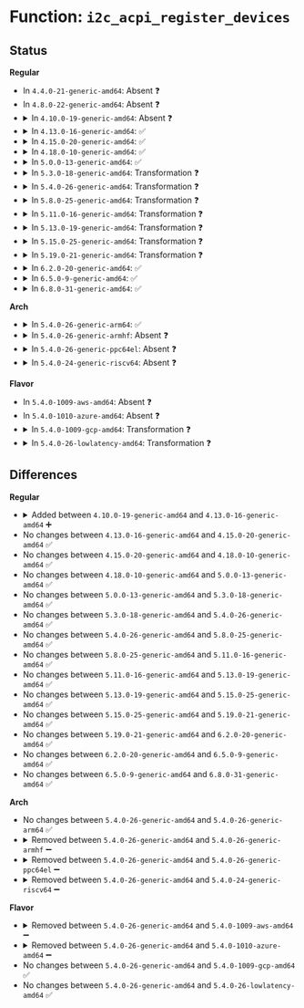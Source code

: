 # Function: <code>i2c_acpi_register_devices</code>

## Status
<b>Regular</b>
<ul>
<li>
In <code>4.4.0-21-generic-amd64</code>: Absent ❓
</li>
<li>
In <code>4.8.0-22-generic-amd64</code>: Absent ❓
</li>
<li>
<details>
<summary>In <code>4.10.0-19-generic-amd64</code>: Absent ❓</summary>

```json
{
  "name": "i2c_acpi_register_devices",
  "collision_type": "Unique Static",
  "inline_type": "Full",
  "funcs": [
    {
      "addr": 18446744071586242514,
      "name": "i2c_acpi_register_devices",
      "external": false,
      "loc": "drivers/i2c/i2c-core.c:272",
      "file": "drivers/i2c/i2c-core.c",
      "inline": "not declared, inlined",
      "caller_inline": [
        "drivers/i2c/i2c-core.c:i2c_register_adapter"
      ],
      "caller_func": []
    }
  ],
  "symbols": []
}
```
</details>
</li>
<li>
<details>
<summary>In <code>4.13.0-16-generic-amd64</code>: ✅</summary>

```c
void i2c_acpi_register_devices(struct i2c_adapter * adap)
```

```json
{
  "name": "i2c_acpi_register_devices",
  "collision_type": "Unique Global",
  "inline_type": "No",
  "funcs": [
    {
      "addr": 18446744071586335504,
      "name": "i2c_acpi_register_devices",
      "external": true,
      "loc": "drivers/i2c/i2c-core-acpi.c:218",
      "file": "drivers/i2c/i2c-core-acpi.c",
      "inline": "seen, unknown",
      "caller_inline": [],
      "caller_func": [
        "drivers/i2c/i2c-core-base.c:i2c_register_adapter"
      ]
    }
  ],
  "symbols": [
    {
      "addr": 18446744071586335504,
      "name": "i2c_acpi_register_devices",
      "section": ".text",
      "bind": "STB_GLOBAL",
      "size": 108
    }
  ]
}
```
</details>
</li>
<li>
<details>
<summary>In <code>4.15.0-20-generic-amd64</code>: ✅</summary>

```c
void i2c_acpi_register_devices(struct i2c_adapter * adap)
```

```json
{
  "name": "i2c_acpi_register_devices",
  "collision_type": "Unique Global",
  "inline_type": "No",
  "funcs": [
    {
      "addr": 18446744071586799584,
      "name": "i2c_acpi_register_devices",
      "external": true,
      "loc": "drivers/i2c/i2c-core-acpi.c:218",
      "file": "drivers/i2c/i2c-core-acpi.c",
      "inline": "seen, unknown",
      "caller_inline": [],
      "caller_func": [
        "drivers/i2c/i2c-core-base.c:i2c_register_adapter"
      ]
    }
  ],
  "symbols": [
    {
      "addr": 18446744071586799584,
      "name": "i2c_acpi_register_devices",
      "section": ".text",
      "bind": "STB_GLOBAL",
      "size": 99
    }
  ]
}
```
</details>
</li>
<li>
<details>
<summary>In <code>4.18.0-10-generic-amd64</code>: ✅</summary>

```c
void i2c_acpi_register_devices(struct i2c_adapter * adap)
```

```json
{
  "name": "i2c_acpi_register_devices",
  "collision_type": "Unique Global",
  "inline_type": "No",
  "funcs": [
    {
      "addr": 18446744071587072832,
      "name": "i2c_acpi_register_devices",
      "external": true,
      "loc": "drivers/i2c/i2c-core-acpi.c:218",
      "file": "drivers/i2c/i2c-core-acpi.c",
      "inline": "seen, unknown",
      "caller_inline": [],
      "caller_func": [
        "drivers/i2c/i2c-core-base.c:i2c_register_adapter"
      ]
    }
  ],
  "symbols": [
    {
      "addr": 18446744071587072832,
      "name": "i2c_acpi_register_devices",
      "section": ".text",
      "bind": "STB_GLOBAL",
      "size": 99
    }
  ]
}
```
</details>
</li>
<li>
<details>
<summary>In <code>5.0.0-13-generic-amd64</code>: ✅</summary>

```c
void i2c_acpi_register_devices(struct i2c_adapter * adap)
```

```json
{
  "name": "i2c_acpi_register_devices",
  "collision_type": "Unique Global",
  "inline_type": "No",
  "funcs": [
    {
      "addr": 18446744071587232992,
      "name": "i2c_acpi_register_devices",
      "external": true,
      "loc": "drivers/i2c/i2c-core-acpi.c:241",
      "file": "drivers/i2c/i2c-core-acpi.c",
      "inline": "seen, unknown",
      "caller_inline": [],
      "caller_func": [
        "drivers/i2c/i2c-core-base.c:i2c_register_adapter"
      ]
    }
  ],
  "symbols": [
    {
      "addr": 18446744071587232992,
      "name": "i2c_acpi_register_devices",
      "section": ".text",
      "bind": "STB_GLOBAL",
      "size": 99
    }
  ]
}
```
</details>
</li>
<li>
<details>
<summary>In <code>5.3.0-18-generic-amd64</code>: Transformation ❓</summary>

```c
void i2c_acpi_register_devices(struct i2c_adapter * adap)
```

```json
{
  "name": "i2c_acpi_register_devices",
  "collision_type": "Unique Global",
  "inline_type": "No",
  "funcs": [
    {
      "addr": 0,
      "name": "i2c_acpi_register_devices",
      "external": true,
      "loc": "drivers/i2c/i2c-core-acpi.c:263",
      "file": "drivers/i2c/i2c-core-acpi.c",
      "inline": "seen, unknown",
      "caller_inline": [],
      "caller_func": [
        "drivers/i2c/i2c-core-base.c:i2c_register_adapter"
      ]
    }
  ],
  "symbols": [
    {
      "addr": 18446744071587500558,
      "name": "i2c_acpi_register_devices.cold",
      "section": ".text",
      "bind": "STB_LOCAL",
      "size": 21
    },
    {
      "addr": 18446744071587499760,
      "name": "i2c_acpi_register_devices",
      "section": ".text",
      "bind": "STB_GLOBAL",
      "size": 87
    }
  ]
}
```
</details>
</li>
<li>
<details>
<summary>In <code>5.4.0-26-generic-amd64</code>: Transformation ❓</summary>

```c
void i2c_acpi_register_devices(struct i2c_adapter * adap)
```

```json
{
  "name": "i2c_acpi_register_devices",
  "collision_type": "Unique Global",
  "inline_type": "No",
  "funcs": [
    {
      "addr": 0,
      "name": "i2c_acpi_register_devices",
      "external": true,
      "loc": "drivers/i2c/i2c-core-acpi.c:264",
      "file": "drivers/i2c/i2c-core-acpi.c",
      "inline": "seen, unknown",
      "caller_inline": [],
      "caller_func": [
        "drivers/i2c/i2c-core-base.c:i2c_register_adapter"
      ]
    }
  ],
  "symbols": [
    {
      "addr": 18446744071587703687,
      "name": "i2c_acpi_register_devices.cold",
      "section": ".text",
      "bind": "STB_LOCAL",
      "size": 21
    },
    {
      "addr": 18446744071587702864,
      "name": "i2c_acpi_register_devices",
      "section": ".text",
      "bind": "STB_GLOBAL",
      "size": 87
    }
  ]
}
```
</details>
</li>
<li>
<details>
<summary>In <code>5.8.0-25-generic-amd64</code>: Transformation ❓</summary>

```c
void i2c_acpi_register_devices(struct i2c_adapter * adap)
```

```json
{
  "name": "i2c_acpi_register_devices",
  "collision_type": "Unique Global",
  "inline_type": "No",
  "funcs": [
    {
      "addr": 0,
      "name": "i2c_acpi_register_devices",
      "external": true,
      "loc": "drivers/i2c/i2c-core-acpi.c:264",
      "file": "drivers/i2c/i2c-core-acpi.c",
      "inline": "seen, unknown",
      "caller_inline": [],
      "caller_func": [
        "drivers/i2c/i2c-core-base.c:i2c_register_adapter"
      ]
    }
  ],
  "symbols": [
    {
      "addr": 18446744071588572379,
      "name": "i2c_acpi_register_devices.cold",
      "section": ".text",
      "bind": "STB_LOCAL",
      "size": 21
    },
    {
      "addr": 18446744071588571616,
      "name": "i2c_acpi_register_devices",
      "section": ".text",
      "bind": "STB_GLOBAL",
      "size": 87
    }
  ]
}
```
</details>
</li>
<li>
<details>
<summary>In <code>5.11.0-16-generic-amd64</code>: Transformation ❓</summary>

```c
void i2c_acpi_register_devices(struct i2c_adapter * adap)
```

```json
{
  "name": "i2c_acpi_register_devices",
  "collision_type": "Unique Global",
  "inline_type": "No",
  "funcs": [
    {
      "addr": 0,
      "name": "i2c_acpi_register_devices",
      "external": true,
      "loc": "drivers/i2c/i2c-core-acpi.c:264",
      "file": "drivers/i2c/i2c-core-acpi.c",
      "inline": "seen, unknown",
      "caller_inline": [],
      "caller_func": [
        "drivers/i2c/i2c-core-base.c:i2c_register_adapter"
      ]
    }
  ],
  "symbols": [
    {
      "addr": 18446744071591579271,
      "name": "i2c_acpi_register_devices.cold",
      "section": ".text",
      "bind": "STB_LOCAL",
      "size": 21
    },
    {
      "addr": 18446744071588596032,
      "name": "i2c_acpi_register_devices",
      "section": ".text",
      "bind": "STB_GLOBAL",
      "size": 138
    }
  ]
}
```
</details>
</li>
<li>
<details>
<summary>In <code>5.13.0-19-generic-amd64</code>: Transformation ❓</summary>

```c
void i2c_acpi_register_devices(struct i2c_adapter * adap)
```

```json
{
  "name": "i2c_acpi_register_devices",
  "collision_type": "Unique Global",
  "inline_type": "No",
  "funcs": [
    {
      "addr": 0,
      "name": "i2c_acpi_register_devices",
      "external": true,
      "loc": "drivers/i2c/i2c-core-acpi.c:260",
      "file": "drivers/i2c/i2c-core-acpi.c",
      "inline": "seen, unknown",
      "caller_inline": [],
      "caller_func": [
        "drivers/i2c/i2c-core-base.c:i2c_register_adapter"
      ]
    }
  ],
  "symbols": [
    {
      "addr": 18446744071591522023,
      "name": "i2c_acpi_register_devices.cold",
      "section": ".text",
      "bind": "STB_LOCAL",
      "size": 21
    },
    {
      "addr": 18446744071588480176,
      "name": "i2c_acpi_register_devices",
      "section": ".text",
      "bind": "STB_GLOBAL",
      "size": 138
    }
  ]
}
```
</details>
</li>
<li>
<details>
<summary>In <code>5.15.0-25-generic-amd64</code>: Transformation ❓</summary>

```c
void i2c_acpi_register_devices(struct i2c_adapter * adap)
```

```json
{
  "name": "i2c_acpi_register_devices",
  "collision_type": "Unique Global",
  "inline_type": "No",
  "funcs": [
    {
      "addr": 0,
      "name": "i2c_acpi_register_devices",
      "external": true,
      "loc": "drivers/i2c/i2c-core-acpi.c:292",
      "file": "drivers/i2c/i2c-core-acpi.c",
      "inline": "seen, unknown",
      "caller_inline": [],
      "caller_func": [
        "drivers/i2c/i2c-core-base.c:i2c_register_adapter"
      ]
    }
  ],
  "symbols": [
    {
      "addr": 18446744071592631265,
      "name": "i2c_acpi_register_devices.cold",
      "section": ".text",
      "bind": "STB_LOCAL",
      "size": 21
    },
    {
      "addr": 18446744071589148560,
      "name": "i2c_acpi_register_devices",
      "section": ".text",
      "bind": "STB_GLOBAL",
      "size": 132
    }
  ]
}
```
</details>
</li>
<li>
<details>
<summary>In <code>5.19.0-21-generic-amd64</code>: Transformation ❓</summary>

```c
void i2c_acpi_register_devices(struct i2c_adapter * adap)
```

```json
{
  "name": "i2c_acpi_register_devices",
  "collision_type": "Unique Global",
  "inline_type": "No",
  "funcs": [
    {
      "addr": 0,
      "name": "i2c_acpi_register_devices",
      "external": true,
      "loc": "drivers/i2c/i2c-core-acpi.c:300",
      "file": "drivers/i2c/i2c-core-acpi.c",
      "inline": "seen, unknown",
      "caller_inline": [],
      "caller_func": [
        "drivers/i2c/i2c-core-base.c:i2c_register_adapter"
      ]
    }
  ],
  "symbols": [
    {
      "addr": 18446744071594514736,
      "name": "i2c_acpi_register_devices.cold",
      "section": ".text",
      "bind": "STB_LOCAL",
      "size": 21
    },
    {
      "addr": 18446744071590600368,
      "name": "i2c_acpi_register_devices",
      "section": ".text",
      "bind": "STB_GLOBAL",
      "size": 172
    }
  ]
}
```
</details>
</li>
<li>
<details>
<summary>In <code>6.2.0-20-generic-amd64</code>: ✅</summary>

```c
void i2c_acpi_register_devices(struct i2c_adapter * adap)
```

```json
{
  "name": "i2c_acpi_register_devices",
  "collision_type": "Unique Global",
  "inline_type": "No",
  "funcs": [
    {
      "addr": 18446744071592259952,
      "name": "i2c_acpi_register_devices",
      "external": true,
      "loc": "drivers/i2c/i2c-core-acpi.c:320",
      "file": "drivers/i2c/i2c-core-acpi.c",
      "inline": "seen, unknown",
      "caller_inline": [],
      "caller_func": [
        "drivers/i2c/i2c-core-base.c:i2c_register_adapter"
      ]
    }
  ],
  "symbols": [
    {
      "addr": 18446744071592259952,
      "name": "i2c_acpi_register_devices",
      "section": ".text",
      "bind": "STB_GLOBAL",
      "size": 186
    }
  ]
}
```
</details>
</li>
<li>
<details>
<summary>In <code>6.5.0-9-generic-amd64</code>: ✅</summary>

```c
void i2c_acpi_register_devices(struct i2c_adapter * adap)
```

```json
{
  "name": "i2c_acpi_register_devices",
  "collision_type": "Unique Global",
  "inline_type": "No",
  "funcs": [
    {
      "addr": 18446744071592685280,
      "name": "i2c_acpi_register_devices",
      "external": true,
      "loc": "drivers/i2c/i2c-core-acpi.c:320",
      "file": "drivers/i2c/i2c-core-acpi.c",
      "inline": "seen, unknown",
      "caller_inline": [],
      "caller_func": [
        "drivers/i2c/i2c-core-base.c:i2c_register_adapter"
      ]
    }
  ],
  "symbols": [
    {
      "addr": 18446744071592685280,
      "name": "i2c_acpi_register_devices",
      "section": ".text",
      "bind": "STB_GLOBAL",
      "size": 186
    }
  ]
}
```
</details>
</li>
<li>
<details>
<summary>In <code>6.8.0-31-generic-amd64</code>: ✅</summary>

```c
void i2c_acpi_register_devices(struct i2c_adapter * adap)
```

```json
{
  "name": "i2c_acpi_register_devices",
  "collision_type": "Unique Global",
  "inline_type": "No",
  "funcs": [
    {
      "addr": 18446744071593430784,
      "name": "i2c_acpi_register_devices",
      "external": true,
      "loc": "drivers/i2c/i2c-core-acpi.c:320",
      "file": "drivers/i2c/i2c-core-acpi.c",
      "inline": "seen, unknown",
      "caller_inline": [],
      "caller_func": [
        "drivers/i2c/i2c-core-base.c:i2c_register_adapter"
      ]
    }
  ],
  "symbols": [
    {
      "addr": 18446744071593430784,
      "name": "i2c_acpi_register_devices",
      "section": ".text",
      "bind": "STB_GLOBAL",
      "size": 186
    }
  ]
}
```
</details>
</li>
</ul>
<b>Arch</b>
<ul>
<li>
<details>
<summary>In <code>5.4.0-26-generic-arm64</code>: ✅</summary>

```c
void i2c_acpi_register_devices(struct i2c_adapter * adap)
```

```json
{
  "name": "i2c_acpi_register_devices",
  "collision_type": "Unique Global",
  "inline_type": "No",
  "funcs": [
    {
      "addr": 18446603336500863176,
      "name": "i2c_acpi_register_devices",
      "external": true,
      "loc": "drivers/i2c/i2c-core-acpi.c:264",
      "file": "drivers/i2c/i2c-core-acpi.c",
      "inline": "seen, unknown",
      "caller_inline": [],
      "caller_func": [
        "drivers/i2c/i2c-core-base.c:i2c_register_adapter"
      ]
    }
  ],
  "symbols": [
    {
      "addr": 18446603336500863176,
      "name": "i2c_acpi_register_devices",
      "section": ".text",
      "bind": "STB_GLOBAL",
      "size": 112
    }
  ]
}
```
</details>
</li>
<li>
<details>
<summary>In <code>5.4.0-26-generic-armhf</code>: Absent ❓</summary>

```json
{
  "name": "i2c_acpi_register_devices",
  "collision_type": "Unique Static",
  "inline_type": "Full",
  "funcs": [
    {
      "addr": 0,
      "name": "i2c_acpi_register_devices",
      "external": false,
      "loc": "drivers/i2c/i2c-core.h:69",
      "file": "drivers/i2c/i2c-core-base.c",
      "inline": "declared, inlined",
      "caller_inline": [],
      "caller_func": []
    }
  ],
  "symbols": []
}
```
</details>
</li>
<li>
<details>
<summary>In <code>5.4.0-26-generic-ppc64el</code>: Absent ❓</summary>

```json
{
  "name": "i2c_acpi_register_devices",
  "collision_type": "Unique Static",
  "inline_type": "Full",
  "funcs": [
    {
      "addr": 0,
      "name": "i2c_acpi_register_devices",
      "external": false,
      "loc": "drivers/i2c/i2c-core.h:69",
      "file": "drivers/i2c/i2c-core-base.c",
      "inline": "declared, inlined",
      "caller_inline": [],
      "caller_func": []
    }
  ],
  "symbols": []
}
```
</details>
</li>
<li>
<details>
<summary>In <code>5.4.0-24-generic-riscv64</code>: Absent ❓</summary>

```json
{
  "name": "i2c_acpi_register_devices",
  "collision_type": "Unique Static",
  "inline_type": "Full",
  "funcs": [
    {
      "addr": 0,
      "name": "i2c_acpi_register_devices",
      "external": false,
      "loc": "drivers/i2c/i2c-core.h:69",
      "file": "drivers/i2c/i2c-core-base.c",
      "inline": "declared, inlined",
      "caller_inline": [],
      "caller_func": []
    }
  ],
  "symbols": []
}
```
</details>
</li>
</ul>
<b>Flavor</b>
<ul>
<li>
In <code>5.4.0-1009-aws-amd64</code>: Absent ❓
</li>
<li>
In <code>5.4.0-1010-azure-amd64</code>: Absent ❓
</li>
<li>
<details>
<summary>In <code>5.4.0-1009-gcp-amd64</code>: Transformation ❓</summary>

```c
void i2c_acpi_register_devices(struct i2c_adapter * adap)
```

```json
{
  "name": "i2c_acpi_register_devices",
  "collision_type": "Unique Global",
  "inline_type": "No",
  "funcs": [
    {
      "addr": 0,
      "name": "i2c_acpi_register_devices",
      "external": true,
      "loc": "drivers/i2c/i2c-core-acpi.c:264",
      "file": "drivers/i2c/i2c-core-acpi.c",
      "inline": "seen, unknown",
      "caller_inline": [],
      "caller_func": [
        "drivers/i2c/i2c-core-base.c:i2c_register_adapter"
      ]
    }
  ],
  "symbols": [
    {
      "addr": 18446744071587654935,
      "name": "i2c_acpi_register_devices.cold",
      "section": ".text",
      "bind": "STB_LOCAL",
      "size": 21
    },
    {
      "addr": 18446744071587654112,
      "name": "i2c_acpi_register_devices",
      "section": ".text",
      "bind": "STB_GLOBAL",
      "size": 87
    }
  ]
}
```
</details>
</li>
<li>
<details>
<summary>In <code>5.4.0-26-lowlatency-amd64</code>: Transformation ❓</summary>

```c
void i2c_acpi_register_devices(struct i2c_adapter * adap)
```

```json
{
  "name": "i2c_acpi_register_devices",
  "collision_type": "Unique Global",
  "inline_type": "No",
  "funcs": [
    {
      "addr": 0,
      "name": "i2c_acpi_register_devices",
      "external": true,
      "loc": "drivers/i2c/i2c-core-acpi.c:264",
      "file": "drivers/i2c/i2c-core-acpi.c",
      "inline": "seen, unknown",
      "caller_inline": [],
      "caller_func": [
        "drivers/i2c/i2c-core-base.c:i2c_register_adapter"
      ]
    }
  ],
  "symbols": [
    {
      "addr": 18446744071587766215,
      "name": "i2c_acpi_register_devices.cold",
      "section": ".text",
      "bind": "STB_LOCAL",
      "size": 21
    },
    {
      "addr": 18446744071587765392,
      "name": "i2c_acpi_register_devices",
      "section": ".text",
      "bind": "STB_GLOBAL",
      "size": 87
    }
  ]
}
```
</details>
</li>
</ul>

## Differences
<b>Regular</b>
<ul>
<li>
<details>
<summary>Added between <code>4.10.0-19-generic-amd64</code> and <code>4.13.0-16-generic-amd64</code> ➕</summary>

```c
void i2c_acpi_register_devices(struct i2c_adapter * adap)
```
</details>
</li>
<li>
No changes between <code>4.13.0-16-generic-amd64</code> and <code>4.15.0-20-generic-amd64</code> ✅
</li>
<li>
No changes between <code>4.15.0-20-generic-amd64</code> and <code>4.18.0-10-generic-amd64</code> ✅
</li>
<li>
No changes between <code>4.18.0-10-generic-amd64</code> and <code>5.0.0-13-generic-amd64</code> ✅
</li>
<li>
No changes between <code>5.0.0-13-generic-amd64</code> and <code>5.3.0-18-generic-amd64</code> ✅
</li>
<li>
No changes between <code>5.3.0-18-generic-amd64</code> and <code>5.4.0-26-generic-amd64</code> ✅
</li>
<li>
No changes between <code>5.4.0-26-generic-amd64</code> and <code>5.8.0-25-generic-amd64</code> ✅
</li>
<li>
No changes between <code>5.8.0-25-generic-amd64</code> and <code>5.11.0-16-generic-amd64</code> ✅
</li>
<li>
No changes between <code>5.11.0-16-generic-amd64</code> and <code>5.13.0-19-generic-amd64</code> ✅
</li>
<li>
No changes between <code>5.13.0-19-generic-amd64</code> and <code>5.15.0-25-generic-amd64</code> ✅
</li>
<li>
No changes between <code>5.15.0-25-generic-amd64</code> and <code>5.19.0-21-generic-amd64</code> ✅
</li>
<li>
No changes between <code>5.19.0-21-generic-amd64</code> and <code>6.2.0-20-generic-amd64</code> ✅
</li>
<li>
No changes between <code>6.2.0-20-generic-amd64</code> and <code>6.5.0-9-generic-amd64</code> ✅
</li>
<li>
No changes between <code>6.5.0-9-generic-amd64</code> and <code>6.8.0-31-generic-amd64</code> ✅
</li>
</ul>
<b>Arch</b>
<ul>
<li>
No changes between <code>5.4.0-26-generic-amd64</code> and <code>5.4.0-26-generic-arm64</code> ✅
</li>
<li>
<details>
<summary>Removed between <code>5.4.0-26-generic-amd64</code> and <code>5.4.0-26-generic-armhf</code> ➖</summary>

```c
void i2c_acpi_register_devices(struct i2c_adapter * adap)
```
</details>
</li>
<li>
<details>
<summary>Removed between <code>5.4.0-26-generic-amd64</code> and <code>5.4.0-26-generic-ppc64el</code> ➖</summary>

```c
void i2c_acpi_register_devices(struct i2c_adapter * adap)
```
</details>
</li>
<li>
<details>
<summary>Removed between <code>5.4.0-26-generic-amd64</code> and <code>5.4.0-24-generic-riscv64</code> ➖</summary>

```c
void i2c_acpi_register_devices(struct i2c_adapter * adap)
```
</details>
</li>
</ul>
<b>Flavor</b>
<ul>
<li>
<details>
<summary>Removed between <code>5.4.0-26-generic-amd64</code> and <code>5.4.0-1009-aws-amd64</code> ➖</summary>

```c
void i2c_acpi_register_devices(struct i2c_adapter * adap)
```
</details>
</li>
<li>
<details>
<summary>Removed between <code>5.4.0-26-generic-amd64</code> and <code>5.4.0-1010-azure-amd64</code> ➖</summary>

```c
void i2c_acpi_register_devices(struct i2c_adapter * adap)
```
</details>
</li>
<li>
No changes between <code>5.4.0-26-generic-amd64</code> and <code>5.4.0-1009-gcp-amd64</code> ✅
</li>
<li>
No changes between <code>5.4.0-26-generic-amd64</code> and <code>5.4.0-26-lowlatency-amd64</code> ✅
</li>
</ul>
